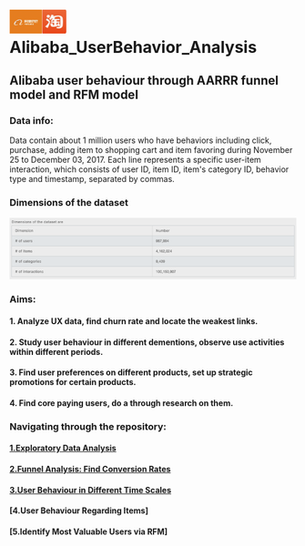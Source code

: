 # <img src="pics/Alibaba_Taobao.png" width="100"> Alibaba_UserBehavior_Analysis

## Alibaba user behaviour through AARRR funnel model and RFM model


### Data info:
Data contain about 1 million users who have behaviors including click, purchase, adding item to shopping cart and item favoring during November 25 to December 03, 2017. Each line represents a specific user-item interaction, which consists of user ID, item ID, item's category ID, behavior type and timestamp, separated by commas.

### Dimensions of the dataset
<img src="pics/dimensions_of_the_dataset.png" width="800"> 


### Aims:

#### 1. Analyze UX data, find churn rate and locate the weakest links.
#### 2. Study user behaviour in different dementions, observe use activities within different periods.
#### 3. Find user preferences on different products, set up strategic promotions for certain products.
#### 4. Find core paying users, do a through research on them.


### Navigating through the repository:

#### [1.Exploratory Data Analysis](https://github.com/paxton615/Alibaba_UserBehavior_Analysis/blob/master/Data%20_Info_%26_EDA.ipynb)

#### [2.Funnel Analysis: Find Conversion Rates](https://github.com/paxton615/Alibaba_UserBehavior_Analysis/blob/master/Funnel%20Analysis_Find%20Conversion%20Rates.ipynb)

#### [3.User Behaviour in Different Time Scales](https://github.com/paxton615/Alibaba_UserBehavior_Analysis/blob/master/User%20Behaviour%20in%20Different%20Time%20Scales.ipynb)

#### [4.User Behaviour Regarding Items]

#### [5.Identify Most Valuable Users via RFM]


